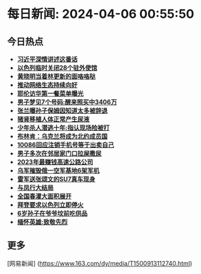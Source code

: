 
# 每日新闻: 2024-04-06 00:55:50
## 今日热点

- **[习近平深情讲述这番话](https://www.163.com/search?keyword=%E4%B9%A0%E8%BF%91%E5%B9%B3%E6%B7%B1%E6%83%85%E8%AE%B2%E8%BF%B0%E8%BF%99%E7%95%AA%E8%AF%9D)**
- **[以色列临时关闭28个驻外使馆](https://www.163.com/search?keyword=%E4%BB%A5%E8%89%B2%E5%88%97%E4%B8%B4%E6%97%B6%E5%85%B3%E9%97%AD28%E4%B8%AA%E9%A9%BB%E5%A4%96%E4%BD%BF%E9%A6%86)**
- **[黄晓明当着林更新的面咯咯哒](https://www.163.com/search?keyword=%E9%BB%84%E6%99%93%E6%98%8E%E5%BD%93%E7%9D%80%E6%9E%97%E6%9B%B4%E6%96%B0%E7%9A%84%E9%9D%A2%E5%92%AF%E5%92%AF%E5%93%92)**
- **[推动网络生态持续向好](https://www.163.com/search?keyword=%E6%8E%A8%E5%8A%A8%E7%BD%91%E7%BB%9C%E7%94%9F%E6%80%81%E6%8C%81%E7%BB%AD%E5%90%91%E5%A5%BD)**
- **[耶伦访华第一餐菜单曝光](https://www.163.com/search?keyword=%E8%80%B6%E4%BC%A6%E8%AE%BF%E5%8D%8E%E7%AC%AC%E4%B8%80%E9%A4%90%E8%8F%9C%E5%8D%95%E6%9B%9D%E5%85%89)**
- **[男子梦见7个号码:醒来照买中3406万](https://www.163.com/search?keyword=%E7%94%B7%E5%AD%90%E6%A2%A6%E8%A7%817%E4%B8%AA%E5%8F%B7%E7%A0%81+%E9%86%92%E6%9D%A5%E7%85%A7%E4%B9%B0%E4%B8%AD3406%E4%B8%87)**
- **[张兰曝孙子保姆因知道太多被辞退](https://www.163.com/search?keyword=%E5%BC%A0%E5%85%B0%E6%9B%9D%E5%AD%99%E5%AD%90%E4%BF%9D%E5%A7%86%E5%9B%A0%E7%9F%A5%E9%81%93%E5%A4%AA%E5%A4%9A%E8%A2%AB%E8%BE%9E%E9%80%80)**
- **[猪肾移植人体正常产生尿液](https://www.163.com/search?keyword=%E7%8C%AA%E8%82%BE%E7%A7%BB%E6%A4%8D%E4%BA%BA%E4%BD%93%E6%AD%A3%E5%B8%B8%E4%BA%A7%E7%94%9F%E5%B0%BF%E6%B6%B2)**
- **[少年杀人潜逃十年:指认现场险被打](https://www.163.com/search?keyword=%E5%B0%91%E5%B9%B4%E6%9D%80%E4%BA%BA%E6%BD%9C%E9%80%83%E5%8D%81%E5%B9%B4+%E6%8C%87%E8%AE%A4%E7%8E%B0%E5%9C%BA%E9%99%A9%E8%A2%AB%E6%89%93)**
- **[布林肯：乌克兰将成为北约成员国](https://www.163.com/search?keyword=%E5%B8%83%E6%9E%97%E8%82%AF%EF%BC%9A%E4%B9%8C%E5%85%8B%E5%85%B0%E5%B0%86%E6%88%90%E4%B8%BA%E5%8C%97%E7%BA%A6%E6%88%90%E5%91%98%E5%9B%BD)**
- **[10086回应注销手机号等于出卖自己](https://www.163.com/search?keyword=10086%E5%9B%9E%E5%BA%94%E6%B3%A8%E9%94%80%E6%89%8B%E6%9C%BA%E5%8F%B7%E7%AD%89%E4%BA%8E%E5%87%BA%E5%8D%96%E8%87%AA%E5%B7%B1)**
- **[男子多次在邻居家门口拉屎撒尿](https://www.163.com/search?keyword=%E7%94%B7%E5%AD%90%E5%A4%9A%E6%AC%A1%E5%9C%A8%E9%82%BB%E5%B1%85%E5%AE%B6%E9%97%A8%E5%8F%A3%E6%8B%89%E5%B1%8E%E6%92%92%E5%B0%BF)**
- **[2023年最赚钱高速公路公司](https://www.163.com/search?keyword=2023%E5%B9%B4%E6%9C%80%E8%B5%9A%E9%92%B1%E9%AB%98%E9%80%9F%E5%85%AC%E8%B7%AF%E5%85%AC%E5%8F%B8)**
- **[乌军摧毁俄一空军基地6架军机](https://www.163.com/search?keyword=%E4%B9%8C%E5%86%9B%E6%91%A7%E6%AF%81%E4%BF%84%E4%B8%80%E7%A9%BA%E5%86%9B%E5%9F%BA%E5%9C%B06%E6%9E%B6%E5%86%9B%E6%9C%BA)**
- **[雷军送张颂文的SU7真车现身](https://www.163.com/search?keyword=%E9%9B%B7%E5%86%9B%E9%80%81%E5%BC%A0%E9%A2%82%E6%96%87%E7%9A%84SU7%E7%9C%9F%E8%BD%A6%E7%8E%B0%E8%BA%AB)**
- **[与凤行大结局](https://www.163.com/search?keyword=%E4%B8%8E%E5%87%A4%E8%A1%8C%E5%A4%A7%E7%BB%93%E5%B1%80)**
- **[全国春灌大面积展开](https://www.163.com/search?keyword=%E5%85%A8%E5%9B%BD%E6%98%A5%E7%81%8C%E5%A4%A7%E9%9D%A2%E7%A7%AF%E5%B1%95%E5%BC%80)**
- **[拜登要求以色列立即停火](https://www.163.com/search?keyword=%E6%8B%9C%E7%99%BB%E8%A6%81%E6%B1%82%E4%BB%A5%E8%89%B2%E5%88%97%E7%AB%8B%E5%8D%B3%E5%81%9C%E7%81%AB)**
- **[6岁孙子在爷爷坟前吃供品](https://www.163.com/search?keyword=6%E5%B2%81%E5%AD%99%E5%AD%90%E5%9C%A8%E7%88%B7%E7%88%B7%E5%9D%9F%E5%89%8D%E5%90%83%E4%BE%9B%E5%93%81)**
- **[缅怀英雄:致敬先烈](https://www.163.com/search?keyword=%E7%BC%85%E6%80%80%E8%8B%B1%E9%9B%84+%E8%87%B4%E6%95%AC%E5%85%88%E7%83%88)**

## 更多
[网易新闻] (https://www.163.com/dy/media/T1500913112740.html)
